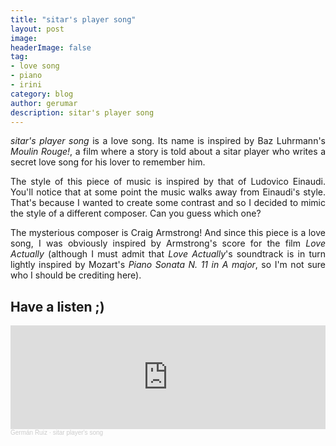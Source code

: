 ```yaml
---
title: "sitar's player song"
layout: post
image:  
headerImage: false
tag:
- love song
- piano
- irini
category: blog
author: gerumar
description: sitar's player song
---
```


<p style='text-align: justify;'><em>sitar's player song</em> is a love song. Its name is inspired by Baz Luhrmann's <em>Moulin Rouge!</em>, a film where a story is told about a sitar player who writes a secret love song for his lover to remember him.</p>

<p style='text-align: justify;'>The style of this piece of music is inspired by that of Ludovico Einaudi. You'll notice that at some point the music walks away from Einaudi's style. That's because I wanted to create some contrast and so I decided to mimic the style of a different composer. Can you guess which one?</p>

<p style='text-align: justify;'>The mysterious composer is Craig Armstrong! And since this piece is a love song, I was obviously inspired by Armstrong's score for the film <em>Love Actually</em> (although I must admit that <em>Love Actually</em>'s soundtrack is in turn lightly inspired by Mozart's <em>Piano Sonata N. 11 in A major</em>, so I'm not sure who I should be crediting here).</p>

## Have a listen ;)

<iframe width="100%" height="166" scrolling="no" frameborder="no" allow="autoplay" src="https://w.soundcloud.com/player/?url=https%3A//api.soundcloud.com/tracks/1299408637%3Fsecret_token%3Ds-2nmcdUv9NiI&color=%2318db37&auto_play=false&hide_related=false&show_comments=true&show_user=true&show_reposts=false&show_teaser=true"></iframe><div style="font-size: 10px; color: #cccccc;line-break: anywhere;word-break: normal;overflow: hidden;white-space: nowrap;text-overflow: ellipsis; font-family: Interstate,Lucida Grande,Lucida Sans Unicode,Lucida Sans,Garuda,Verdana,Tahoma,sans-serif;font-weight: 100;"><a href="https://soundcloud.com/german-ruiz-115551229" title="Germán Ruiz" target="_blank" style="color: #cccccc; text-decoration: none;">Germán Ruiz</a> · <a href="https://soundcloud.com/german-ruiz-115551229/sitar-players-song/s-2nmcdUv9NiI" title="sitar player&#x27;s song" target="_blank" style="color: #cccccc; text-decoration: none;">sitar player&#x27;s song</a></div>